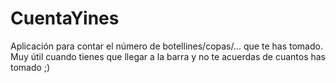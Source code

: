 CuentaYines
===========

Aplicación para contar el número de botellines/copas/... que te has tomado. Muy útil cuando tienes que llegar a la barra y no te acuerdas de cuantos has tomado ;) 
